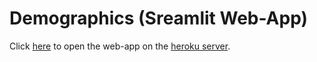 # Demographics (Sreamlit Web-App)

Click [here](https://demographics-rus.herokuapp.com/) to open the web-app on the [heroku server](https://heroku.com).
